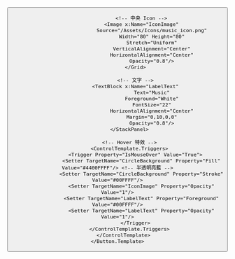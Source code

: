 <Button Width="180" Height="180" Margin="50" Command="{Binding NavigateToMusicCommand}" Background="Transparent" BorderThickness="0">
    <Button.Template>
        <ControlTemplate TargetType="Button">
            <StackPanel>
                <Grid Width="150" Height="150">
                    <!-- 圓形背景 -->
                    <Ellipse x:Name="CircleBackground" Fill="Transparent" Stroke="Cyan" StrokeThickness="2"/>

                    <!-- 中央 Icon -->
                    <Image x:Name="IconImage"
                           Source="/Assets/Icons/music_icon.png"
                           Width="80" Height="80"
                           Stretch="Uniform"
                           VerticalAlignment="Center"
                           HorizontalAlignment="Center"
                           Opacity="0.8"/>
                </Grid>

                <!-- 文字 -->
                <TextBlock x:Name="LabelText"
                           Text="Music"
                           Foreground="White"
                           FontSize="22"
                           HorizontalAlignment="Center"
                           Margin="0,10,0,0"
                           Opacity="0.8"/>
            </StackPanel>

            <!-- Hover 特效 -->
            <ControlTemplate.Triggers>
                <Trigger Property="IsMouseOver" Value="True">
                    <Setter TargetName="CircleBackground" Property="Fill" Value="#4400FFFF"/> <!-- 半透明亮藍 -->
                    <Setter TargetName="CircleBackground" Property="Stroke" Value="#00FFFF"/>
                    <Setter TargetName="IconImage" Property="Opacity" Value="1"/>
                    <Setter TargetName="LabelText" Property="Foreground" Value="#00FFFF"/>
                    <Setter TargetName="LabelText" Property="Opacity" Value="1"/>
                </Trigger>
            </ControlTemplate.Triggers>
        </ControlTemplate>
    </Button.Template>
</Button>